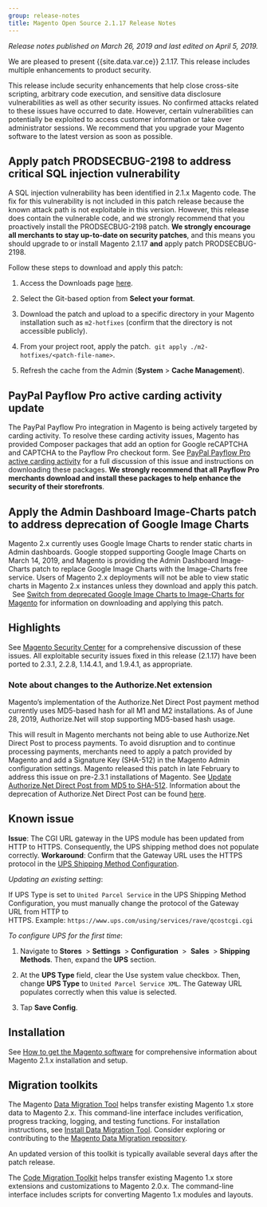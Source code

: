 ```yaml
---
group: release-notes
title: Magento Open Source 2.1.17 Release Notes
---
```




*Release notes published on March 26, 2019 and last edited on April 5, 2019.*


We are pleased to present {{site.data.var.ce}} 2.1.17. This release includes multiple enhancements to product security. 

This release include security enhancements that help close cross-site scripting, arbitrary code execution, and sensitive data disclosure vulnerabilities as well as other security issues. No confirmed attacks related to these issues have occurred to date. However, certain vulnerabilities can potentially be exploited to access customer information or take over administrator sessions. We recommend that you upgrade your Magento software to the latest version as soon as possible.


## Apply patch PRODSECBUG-2198 to address critical SQL injection vulnerability

A SQL injection vulnerability has been identified in 2.1.x Magento code. The fix for this vulnerability is not included in this patch release because the known attack path is not exploitable in this version. However, this release does contain the vulnerable code, and we strongly recommend that you proactively install the PRODSECBUG-2198 patch. **We strongly encourage all merchants to stay up-to-date on security patches**, and this means you should upgrade to or install Magento 2.1.17 **and** apply patch PRODSECBUG-2198.
 
Follow these steps to download and apply this patch:

1. Access the Downloads page [here](https://magento.com/tech-resources/download#download2288).

2. Select the Git-based option from **Select your format**.

4. Download the patch and upload to a specific directory in your Magento installation such as `m2-hotfixes` (confirm  that the directory is not accessible publicly).

5. From your project root, apply the patch.  `git apply ./m2-hotfixes/<patch-file-name>`.

6. Refresh the cache from the Admin (**System** > **Cache Management**).


## PayPal Payflow Pro active carding activity update

The PayPal Payflow Pro integration in Magento is being actively targeted by carding activity. To resolve these carding activity issues, Magento has provided Composer packages that add an option for Google reCAPTCHA and CAPTCHA to the Payflow Pro checkout form. See [PayPal Payflow Pro active carding activity](https://support.magento.com/hc/en-us/articles/360025515991) for a full discussion of this issue and instructions on downloading these packages. **We strongly recommend that all Payflow Pro merchants download and install these packages to help enhance the security of their storefronts**.


## Apply the Admin Dashboard Image-Charts patch to address deprecation of Google Image Charts

Magento 2.x currently uses Google Image Charts to render static charts in Admin dashboards. Google stopped supporting Google Image Charts on March 14, 2019, and Magento is providing the Admin Dashboard Image-Charts  patch to replace Google Image Charts with the Image-Charts free service. Users of Magento 2.x deployments will not be able to view static charts in Magento 2.x instances unless they download and apply this patch. 
 
See  [Switch from deprecated Google Image Charts to Image-Charts for Magento](https://support.magento.com/hc/en-us/articles/360024850172) for information on downloading and applying this patch. 


## Highlights

See [Magento Security Center](https://magento.com/security/patches/magento-2.3.1-2.2.8-and-2.1.17-security-update) for a comprehensive discussion of these issues. All exploitable security issues fixed in this release (2.1.17) have been ported to 2.3.1, 2.2.8, 1.14.4.1, and 1.9.4.1, as appropriate. 

### Note about changes to the Authorize.Net extension

Magento’s implementation of the Authorize.Net Direct Post payment method currently uses MD5-based hash for all M1 and M2 installations. As of June 28, 2019, Authorize.Net will stop supporting MD5-based hash usage.


This will result in Magento merchants not being able to use Authorize.Net Direct Post  to process payments. To avoid disruption and to continue processing payments, merchants need to apply a patch provided by Magento and add a Signature Key (SHA-512) in the Magento Admin configuration settings. Magento released this patch in late February to address this issue on pre-2.3.1 installations of Magento. See [Update Authorize.Net Direct Post from MD5 to SHA-512](https://support.magento.com/hc/en-us/articles/360024368392-Update-Authorize-Net-Direct-Post-from-MD5-to-SHA-512). Information about the deprecation of Authorize.Net Direct Post can be found [here](https://docs.magento.com/m2/ce/user_guide/payment/authorize-net-direct-post.html).



## Known issue

**Issue**:  The CGI URL gateway in the UPS module has been updated from HTTP to HTTPS. Consequently, the UPS shipping method does not populate correctly. **Workaround**: Confirm that the Gateway URL uses the HTTPS protocol in the [UPS Shipping Method Configuration](https://docs.magento.com/m2/ee/user_guide/configuration/sales/shipping-methods.html). <!--- MAGETWO-98947-->

*Updating an existing setting*:

If UPS Type is set to `United Parcel Service` in the UPS Shipping Method Configuration, you must manually change the protocol of the Gateway URL from HTTP to HTTPS. Example: `https://www.ups.com/using/services/rave/qcostcgi.cgi`


*To configure UPS for the first time*: 
 
1. Navigate to **Stores**  > **Settings**  > **Configuration**  >  **Sales**  > **Shipping Methods**. Then, expand the **UPS** section. 
 
2. At the **UPS Type** field, clear the Use system value checkbox. Then, change **UPS Type** to `United Parcel Service XML`. The Gateway URL populates correctly when this value is selected. 

3. Tap **Save Config**.

## Installation

See [How to get the Magento software]({{site.baseurl}}/guides/v2.1/install-gde/bk-install-guide.html) for comprehensive information about Magento 2.1.x installation and setup. 


## Migration toolkits 

The Magento [Data Migration Tool]({{site.baseurl}}/guides/v2.1/migration/bk-migration-guide.html) helps transfer existing Magento 1.x store data to Magento 2.x. This command-line interface includes verification, progress tracking, logging, and testing functions. For installation instructions, see  [Install Data Migration Tool]({{site.baseurl}}/guides/v2.1/migration/migration-tool-install.html). Consider exploring or contributing to the [Magento Data Migration repository](https://github.com/magento/data-migration-tool).

An updated version of this toolkit is typically available several days after the patch release.

The [Code Migration Toolkit](https://github.com/magento/code-migration) helps transfer existing Magento 1.x store extensions and customizations to Magento 2.0.x. The command-line interface includes scripts for converting Magento 1.x modules and layouts.



